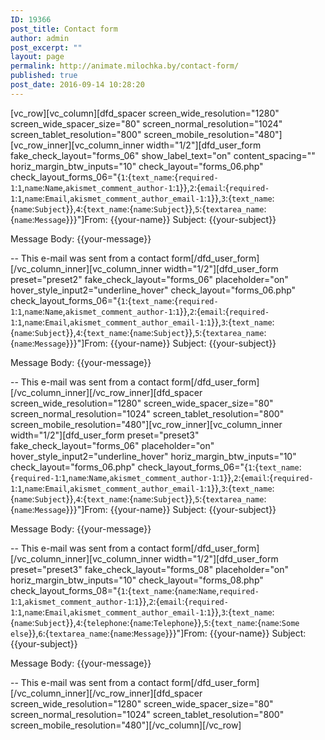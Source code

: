 ```yaml
---
ID: 19366
post_title: Contact form
author: admin
post_excerpt: ""
layout: page
permalink: http://animate.milochka.by/contact-form/
published: true
post_date: 2016-09-14 10:28:20
---
```

[vc_row][vc_column][dfd_spacer screen_wide_resolution="1280" screen_wide_spacer_size="80" screen_normal_resolution="1024" screen_tablet_resolution="800" screen_mobile_resolution="480"][vc_row_inner][vc_column_inner width="1/2"][dfd_user_form fake_check_layout="forms_06" show_label_text="on" content_spacing="" horiz_margin_btw_inputs="10" check_layout="forms_06.php" check_layout_forms_06="{``1``:{``text_name``:{``required-1``:``1``,``name``:``Name``,``akismet_comment_author-1``:``1``}},``2``:{``email``:{``required-1``:``1``,``name``:``Email``,``akismet_comment_author_email-1``:``1``}},``3``:{``text_name``:{``name``:``Subject``}},``4``:{``text_name``:{``name``:``Subject``}},``5``:{``textarea_name``:{``name``:``Message``}}}"]From: {{your-name}}
Subject: {{your-subject}}

Message Body:
{{your-message}}

--
This e-mail was sent from a contact form[/dfd_user_form][/vc_column_inner][vc_column_inner width="1/2"][dfd_user_form preset="preset2" fake_check_layout="forms_06" placeholder="on" hover_style_input2="underline_hover" check_layout="forms_06.php" check_layout_forms_06="{``1``:{``text_name``:{``required-1``:``1``,``name``:``Name``,``akismet_comment_author-1``:``1``}},``2``:{``email``:{``required-1``:``1``,``name``:``Email``,``akismet_comment_author_email-1``:``1``}},``3``:{``text_name``:{``name``:``Subject``}},``4``:{``text_name``:{``name``:``Subject``}},``5``:{``textarea_name``:{``name``:``Message``}}}"]From: {{your-name}}
Subject: {{your-subject}}

Message Body:
{{your-message}}

--
This e-mail was sent from a contact form[/dfd_user_form][/vc_column_inner][/vc_row_inner][dfd_spacer screen_wide_resolution="1280" screen_wide_spacer_size="80" screen_normal_resolution="1024" screen_tablet_resolution="800" screen_mobile_resolution="480"][vc_row_inner][vc_column_inner width="1/2"][dfd_user_form preset="preset3" fake_check_layout="forms_06" placeholder="on" hover_style_input2="underline_hover" horiz_margin_btw_inputs="10" check_layout="forms_06.php" check_layout_forms_06="{``1``:{``text_name``:{``required-1``:``1``,``name``:``Name``,``akismet_comment_author-1``:``1``}},``2``:{``email``:{``required-1``:``1``,``name``:``Email``,``akismet_comment_author_email-1``:``1``}},``3``:{``text_name``:{``name``:``Subject``}},``4``:{``text_name``:{``name``:``Subject``}},``5``:{``textarea_name``:{``name``:``Message``}}}"]From: {{your-name}}
Subject: {{your-subject}}

Message Body:
{{your-message}}

--
This e-mail was sent from a contact form[/dfd_user_form][/vc_column_inner][vc_column_inner width="1/2"][dfd_user_form preset="preset3" fake_check_layout="forms_08" placeholder="on" horiz_margin_btw_inputs="10" check_layout="forms_08.php" check_layout_forms_08="{``1``:{``text_name``:{``name``:``Name``,``required-1``:``1``,``akismet_comment_author-1``:``1``}},``2``:{``email``:{``required-1``:``1``,``name``:``Email``,``akismet_comment_author_email-1``:``1``}},``3``:{``text_name``:{``name``:``Subject``}},``4``:{``telephone``:{``name``:``Telephone``}},``5``:{``text_name``:{``name``:``Some else``}},``6``:{``textarea_name``:{``name``:``Message``}}}"]From: {{your-name}}
Subject: {{your-subject}}

Message Body:
{{your-message}}

--
This e-mail was sent from a contact form[/dfd_user_form][/vc_column_inner][/vc_row_inner][dfd_spacer screen_wide_resolution="1280" screen_wide_spacer_size="80" screen_normal_resolution="1024" screen_tablet_resolution="800" screen_mobile_resolution="480"][/vc_column][/vc_row]
